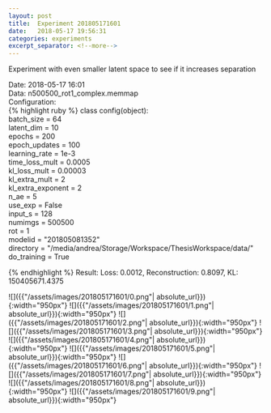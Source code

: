```yaml
---
layout: post
title:  Experiment 201805171601
date:   2018-05-17 19:56:31
categories: experiments
excerpt_separator: <!--more-->
---
```

Experiment with even smaller latent space to see if it increases separation  

 <!--more-->
Date: 2018-05-17 16:01  
Data: n500500_rot1_complex.memmap  
Configuration:   
{% highlight ruby %}
class config(object):  
    batch_size = 64  
    latent_dim = 10  
    epochs = 200  
    epoch_updates = 100  
    learning_rate = 1e-3   
    time_loss_mult = 0.0005   
    kl_loss_mult = 0.00003  
    kl_extra_mult = 2   
    kl_extra_exponent = 2  
    n_ae = 5  
    use_exp = False  
    input_s = 128  
    numimgs = 500500  
    rot = 1  
    modelid = "201805081352"  
    directory = "/media/andrea/Storage/Workspace/ThesisWorkspace/data/"  
    do_training = True  
  
{% endhighlight %}
Result: Loss: 0.0012, Reconstruction: 0.8097, KL: 150405671.4375  

![]({{"/assets/images/201805171601/0.png"| absolute_url}}){:width="950px"}
![]({{"/assets/images/201805171601/1.png"| absolute_url}}){:width="950px"}
![]({{"/assets/images/201805171601/2.png"| absolute_url}}){:width="950px"}
![]({{"/assets/images/201805171601/3.png"| absolute_url}}){:width="950px"}
![]({{"/assets/images/201805171601/4.png"| absolute_url}}){:width="950px"}
![]({{"/assets/images/201805171601/5.png"| absolute_url}}){:width="950px"}
![]({{"/assets/images/201805171601/6.png"| absolute_url}}){:width="950px"}
![]({{"/assets/images/201805171601/7.png"| absolute_url}}){:width="950px"}
![]({{"/assets/images/201805171601/8.png"| absolute_url}}){:width="950px"}
![]({{"/assets/images/201805171601/9.png"| absolute_url}}){:width="950px"}
